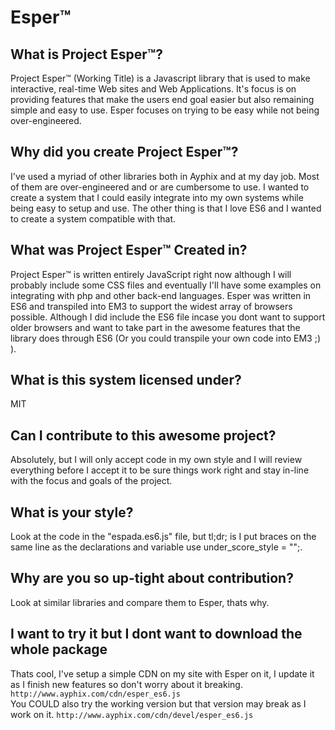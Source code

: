 # Esper™

## What is Project Esper™?
Project Esper™ (Working Title) is a Javascript library that is used to make interactive, real-time Web sites and Web Applications. It's focus is on providing features that make the users end goal easier but also remaining simple and easy to use. Esper focuses on trying to be easy while not being over-engineered.

## Why did you create Project Esper™?
I've used a myriad of other libraries both in Ayphix and at my day job. Most of them are over-engineered and or are cumbersome to use. I wanted to create a system that I could easily integrate into my own systems while being easy to setup and use. The other thing is that I love ES6 and I wanted to create a system compatible with that.

## What was Project Esper™ Created in?
Project Esper™ is written entirely JavaScript right now although I will probably include some CSS files and eventually I'll have some examples on integrating with php and other back-end languages. Esper was written in ES6 and transpiled into EM3 to support the widest array of browsers possible. Although I did include the ES6 file incase you dont want to support older browsers and want to take part in the awesome features that the library does through ES6 (Or you could transpile your own code into EM3 ;) ).

## What is this system licensed under?
MIT

## Can I contribute to this awesome project?
Absolutely, but I will only accept code in my own style and I will review everything before I accept it to be sure things work right and stay in-line with the focus and goals of the project.

## What is your style?
Look at the code in the "espada.es6.js" file, but tl;dr; is I put braces on the same line as the declarations and variable use under_score_style = "";.

## Why are you so up-tight about contribution?
Look at similar libraries and compare them to Esper, thats why.

## I want to try it but I dont want to download the whole package
Thats cool, I've setup a simple CDN on my site with Esper on it, I update it as I finish new features so don't worry about it breaking.  
`http://www.ayphix.com/cdn/esper_es6.js`  
You COULD also try the working version but that version may break as I work on it.
`http://www.ayphix.com/cdn/devel/esper_es6.js`
